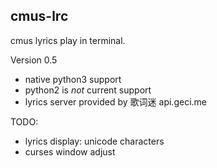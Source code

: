 ## cmus-lrc

cmus lyrics play in terminal.

Version 0.5

- native python3 support
- python2 is *not* current support
- lyrics server provided by 歌词迷 api.geci.me

TODO:

- lyrics display: unicode characters
- curses window adjust
